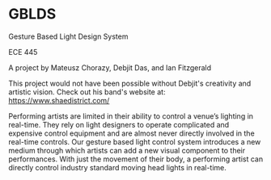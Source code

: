# GBLDS

Gesture Based Light Design System

ECE 445

A project by Mateusz Chorazy, Debjit Das, and Ian Fitzgerald

This project would not have been possible without Debjit's creativity and artistic vision. 
Check out his band's website at: https://www.shaedistrict.com/

Performing artists are limited in their ability to control a venue’s lighting in real-time. They rely on
light designers to operate complicated and expensive control equipment and are almost never
directly involved in the real-time controls. Our gesture based light control system introduces a
new medium through which artists can add a new visual component to their performances. With
just the movement of their body, a performing artist can directly control industry standard
moving head lights in real-time.
